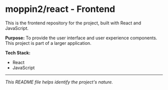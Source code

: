 # moppin2/react - Frontend

This is the frontend repository for the project, built with React and JavaScript.

**Purpose:**
To provide the user interface and user experience components. This project is part of a larger application.

**Tech Stack:**
* React
* JavaScript

---
*This README file helps identify the project's nature.*